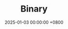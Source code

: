 ---
title: "Binary"
layout: post
date: "2025-01-03 00:00:00 +0800"
categories: [Computer Architecture]
tags: [code]
image:
    path: /assets/images/binary.png
---